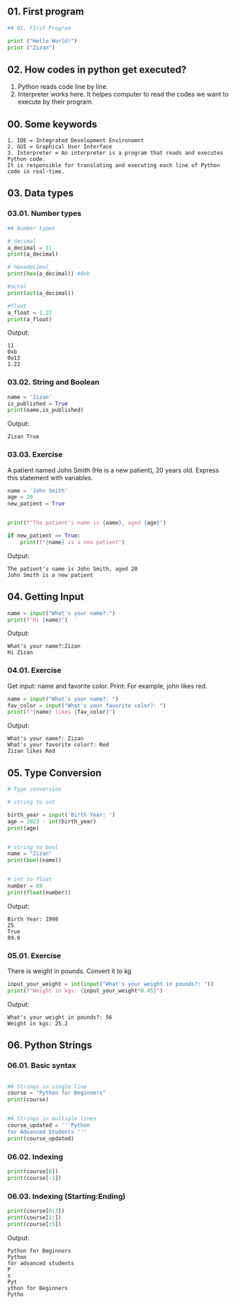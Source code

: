 
## 01. First program 

```Python
## 01. FIrst Program

print ("Hello World!")
print ("Zizan")
```



## 02. How codes in python get executed?

1. Python reads code line by line.
2. Interpreter works here. It helpes computer to read the codes we want to execute by their program.




## 00. Some keywords

```Keywords
1. IDE = Integrated Development Environemnt
2. GUI = Graphical User Interface
3. Interpreter = An interpreter is a program that reads and executes Python code.
It is responsible for translating and executing each line of Python code in real-time.
```



## 03. Data types

### 03.01. Number types 


```Python
## Number types 

# decimal
a_decimal = 11
print(a_decimal)

# hexadecimal 
print(hex(a_decimal)) #0xb

#octal
print(oct(a_decimal))

#float
a_float = 1.22
print(a_float)
```


Output: 

```result
11
0xb
0o13
1.22
```

### 03.02. String and Boolean


```Python
name = 'Zizan'
is_published = True
print(name,is_published)
```


Output: 
```Output
Zizan True
```


### 03.03. Exercise

A patient named John Smith (He is a new patient), 20 years old. Express this statement with variables.


```Python
name = 'John Smith'
age = 20
new_patient = True


print(f"The patient's name is {name}, aged {age}")

if new_patient == True:
    print(f"{name} is a new patient")
```


Output:

```Output
The patient's name is John Smith, aged 20
John Smith is a new patient
```



## 04. Getting Input

```Python
name = input("What's your name?:")
print(f"Hi {name}")
```


Output:

```Output
What's your name?:Zizan
Hi Zizan
```



### 04.01. Exercise

Get input: name and favorite color.
Print: For example, john likes red.


```Python
name = input("What's your name?: ")
fav_color = input("What's your favorite color?: ")
print(f"{name} likes {fav_color}")
```




Output:

```Output
What's your name?: Zizan
What's your favorite color?: Red
Zizan likes Red
```



## 05. Type Conversion

```Python
# Type conversion

# string to int

birth_year = input('Birth Year: ')
age = 2023 - int(birth_year)
print(age)


# string to bool
name = "Zizan"
print(bool(name))


# int to float
number = 89
print(float(number))
```


Output:

```Output
Birth Year: 1998
25
True
89.0
```


### 05.01. Exercise

There is weight in pounds. Convert it to kg


```Python
input_your_weight = int(input("What's your weight in pounds?: "))
print(f"Weight in kgs: {input_your_weight*0.45}")
```


Output:



```Output
What's your weight in pounds?: 56
Weight in kgs: 25.2
```





## 06. Python Strings

### 06.01. Basic syntax 

```Python

## Strings in single line
course = "Python for Beginners"
print(course)


## Strings in multiple lines
course_updated = '''Python
for Advanced Students '''
print(course_updated)

```


### 06.02. Indexing

```Python
print(course[0])
print(course[-1])

```

### 06.03. Indexing (Starting:Ending)

```Python
print(course[0:3])
print(course[1:])
print(course[:5])
```


Output:

```Output
Python for Beginners
Python
for advanced students
P
s
Pyt
ython for Beginners
Pytho
```

